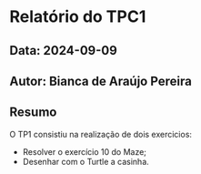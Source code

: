 # Relatório do TPC1
## Data: 2024-09-09
## Autor: Bianca de Araújo Pereira

## Resumo
O TP1 consistiu na realização de dois exercicios:
* Resolver o exercício 10 do Maze;
* Desenhar com o Turtle a casinha.

